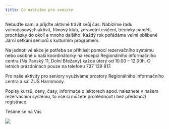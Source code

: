 ```yaml
---
title: Co nabízíme pro seniory
---
```

Nebuďte sami a přijďte aktivně trávit svůj čas. Nabízíme řadu volnočasových aktivit, filmový klub, zdravotní cvičení, tréninky paměti, procházky do okolí a mnoho dalšího. Každý rok pořádáme velmi oblíbené Jarní setkání seniorů s kulturním programem.

Na jednotlivé akce je potřeba se přihlásit pomocí rezervačního systému nebo osobně u naší koordinátorky na recepci Regionálního informačního centra (Na Panský 11, Dolní Břežany) každé úterý od 10.00 – 12.00h. O letních prázdninách pouze na telefonu 737 139 817.

Pro naše aktivity pro seniory využíváme prostory Regionálního informačního centra a sál ZUŠ Harmmony.

Popisy kurzů, ceny, časy, informace o lektorech apod. naleznete v našem rezervačním systému, to vše si můžete prohlédnout i bez předchozí registrace.

Těšíme se na Vás

![](/images/uploads/2019_2020_vigvam_nabizi_a_pripravuje.jpg)
